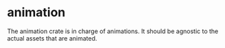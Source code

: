 # animation

The animation crate is in charge of animations. It should be agnostic to the actual assets that are animated.